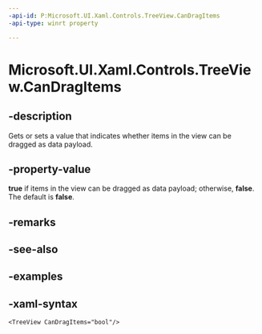 ```yaml
---
-api-id: P:Microsoft.UI.Xaml.Controls.TreeView.CanDragItems
-api-type: winrt property

---
```

<!-- Property syntax.
public bool CanDragItems { get;  set; }
-->

# Microsoft.UI.Xaml.Controls.TreeView.CanDragItems


## -description

Gets or sets a value that indicates whether items in the view can be dragged as data payload.


## -property-value

**true** if items in the view can be dragged as data payload; otherwise, **false**. The default is **false**.


## -remarks


## -see-also


## -examples


## -xaml-syntax

```xaml
<TreeView CanDragItems="bool"/>
```


